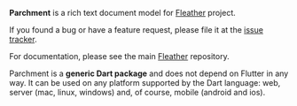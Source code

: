**Parchment** is a rich text document model for [Fleather][] project.

If you found a bug or have a feature request, please file it at 
the [issue tracker][].

For documentation, please see the main [Fleather][] repository.

Parchment is a **generic Dart package** and does not depend
on Flutter in any way. It can be used on any platform supported
by the Dart language: web, server (mac, linux, windows) and,
of course, mobile (android and ios).

[Fleather]: https://github.com/fleather-editor/fleather
[issue tracker]: https://github.com/fleather-editor/fleather/issues
